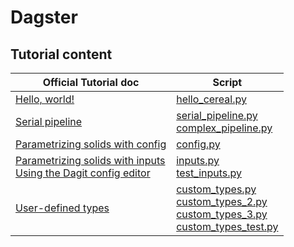 # Dagster

## Tutorial content

| Official Tutorial doc                                                                                                                                                                  | Script                                                                                                                                                                       |
| -------------------------------------------------------------------------------------------------------------------------------------------------------------------------------------- | ---------------------------------------------------------------------------------------------------------------------------------------------------------------------------- |
| [Hello, world!](https://docs.dagster.io/latest/tutorial/)                                                                                                                              | [hello_cereal.py](hello_cereal.py)                                                                                                                                           |
| [Serial pipeline](https://docs.dagster.io/latest/tutorial/hello_dag/)                                                                                                                  | [serial_pipeline.py](serial_pipeline.py) <br> [complex_pipeline.py](complex_pipeline.py)                                                                                     |
| [Parametrizing solids with config](https://docs.dagster.io/latest/tutorial/config/)                                                                                                    | [config.py](config.py)                                                                                                                                                       |
| [Parametrizing solids with inputs](https://docs.dagster.io/latest/tutorial/inputs/) <br> [Using the Dagit config editor](https://docs.dagster.io/latest/tutorial/dagit_config_editor/) | [inputs.py](inputs.py) <br> [test_inputs.py](test_inputs.py)                                                                                                                 |
| [User-defined types](https://docs.dagster.io/latest/tutorial/types/)                                                                                                                   | [custom_types.py](custom_types.py) <br> [custom_types_2.py](custom_types_2.py) <br> [custom_types_3.py](custom_types_3.py) <br> [custom_types_test.py](custom_types_test.py) |

